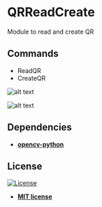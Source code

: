# QRReadCreate
 Module to read and create QR 
 
## Commands

<ul>
<li>ReadQR</li><li>CreateQR</li>
</ul>

![alt text](https://raw.githubusercontent.com/rocketbot-cl/QRReadCreate/master/example/Qr_Rocketbot.png)

![alt text](https://raw.githubusercontent.com/rocketbot-cl/QRReadCreate/master/example/qr.png)

<h2>Dependencies</h2>

<ul>
  <li>
    <strong>
      <a href="https://pypi.org/project/opencv-python/">opencv-python</a>
    </strong> 
  </li>  
</ul>  

<h2>License</h2>

<p><a href="http://badges.mit-license.org" rel="nofollow"><img src="https://camo.githubusercontent.com/107590fac8cbd65071396bb4d04040f76cde5bde/687474703a2f2f696d672e736869656c64732e696f2f3a6c6963656e73652d6d69742d626c75652e7376673f7374796c653d666c61742d737175617265" alt="License" data-canonical-src="http://img.shields.io/:license-mit-blue.svg?style=flat-square" style="max-width:100%;"></a></p>

<ul>
  <li><strong><a href="http://opensource.org/licenses/mit-license.php" rel="nofollow">MIT license</a></strong></li>
</ul>  
